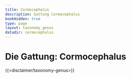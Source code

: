 ```yaml
---
title: Cormocephalus
description: Gattung Cormocephalus
bookHidden: true
type: page
layout: taxonomy_genus
datadir: cormocephalus
---
```


# Die Gattung: Cormocephalus
{{<disclaimer/taxonomy-genus>}}